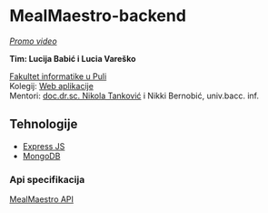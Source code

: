 # MealMaestro-backend <br />

[*Promo video*](https://www.youtube.com/watch?v=q30iUnWFU3I&t=129s) <br />



**Tim: Lucija Babić i Lucia Vareško <br />**

[Fakultet informatike u Puli](https://fipu.unipu.hr/) <br />
Kolegij: [Web aplikacije](https://www.notion.so/fiputreca/Web-aplikacije-7ba8350d498546a78812399024edac44) <br />
Mentori: [doc.dr.sc. Nikola Tanković](https://www.notion.so/Kontakt-stranica-875574d1b92248b1a8e90dae52cd29a9) i Nikki Bernobić, univ.bacc. inf. <br />

## Tehnologije
* [Express JS](https://expressjs.com/) 
* [MongoDB](https://www.mongodb.com/cloud/atlas)

### Api specifikacija
[MealMaestro API](https://documenter.getpostman.com/view/11551071/U16bx9Mw)
